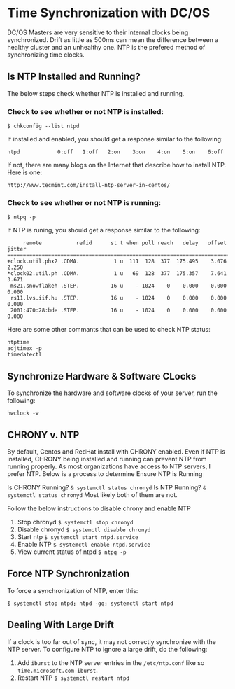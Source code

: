 # Time Synchronization with DC/OS

DC/OS Masters are very sensitive to their internal clocks being synchronized.  Drift as little as 500ms can mean the difference between a healthy cluster and an unhealthy one.  NTP is the prefered method of synchronizing time clocks.

## Is NTP Installed and Running?
The below steps check whether NTP is installed and running.

### Check to see whether or not NTP is installed:
```
$ chkconfig --list ntpd
```
If installed and enabled, you should get a response similar to the following:
```
ntpd           	0:off	1:off	2:on	3:on	4:on	5:on	6:off
```
If not, there are many blogs on the Internet that describe how to install NTP.  Here is one:
```
http://www.tecmint.com/install-ntp-server-in-centos/
```
### Check to see whether or not NTP is running:
```
$ ntpq -p
```
If NTP is runing, you should get a response similar to the following:
```
     remote           refid      st t when poll reach   delay   offset  jitter
==============================================================================
+clock.util.phx2 .CDMA.           1 u  111  128  377  175.495    3.076   2.250
*clock02.util.ph .CDMA.           1 u   69  128  377  175.357    7.641   3.671
 ms21.snowflakeh .STEP.          16 u    - 1024    0    0.000    0.000   0.000
 rs11.lvs.iif.hu .STEP.          16 u    - 1024    0    0.000    0.000   0.000
 2001:470:28:bde .STEP.          16 u    - 1024    0    0.000    0.000   0.000
```

Here are some other commants that can be used to check NTP status:
```
ntptime
adjtimex -p
timedatectl
```

## Synchronize Hardware & Software CLocks
To synchronize the hardware and software clocks of your server, run the following:
```
hwclock -w
```

## CHRONY v. NTP
By default, Centos and RedHat install with CHRONY enabled.  Even if NTP is installed, CHRONY being installed and running can prevent NTP from running properly.  As most organizations have access to NTP servers, I prefer NTP.  Below is a process to determine Ensure NTP is Running

Is CHRONY Running? `& systemctl status chronyd`
Is NTP Running? `& systemctl status chronyd`
Most likely both of them are not.

Follow the below instructions to disable chrony and enable NTP
1.  Stop chronyd `$ systemctl stop chronyd`
2.  Disable chronyd `$ systemctl disable chronyd`
3.  Start ntp `$ systemctl start ntpd.service`
4.  Enable NTP `$ systemctl enable ntpd.service`
5.  View current status of ntpd `$ ntpq -p`

## Force NTP Synchronization
To force a synchronization of NTP, enter this:
```
$ systemctl stop ntpd; ntpd -gq; systemctl start ntpd
```

## Dealing With Large Drift
If a clock is too far out of sync, it may not correctly synchronize with the NTP server.  To configure NTP to ignore a large drift, do the following:
1.  Add `iburst` to the NTP server entries in the `/etc/ntp.conf` like so `time.microsoft.com iburst`.  
2.  Restart NTP `$ systemctl restart ntpd`

